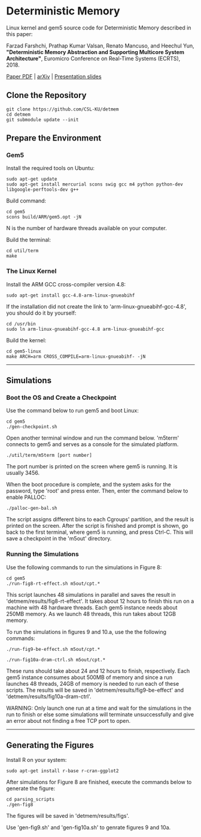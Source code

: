 # Deterministic Memory
Linux kernel and gem5 source code for Deterministic Memory described in this paper:

Farzad Farshchi, Prathap Kumar Valsan, Renato Mancuso, and Heechul Yun, **"Deterministic Memory Abstraction and Supporting Multicore System Architecture"**, Euromicro Conference on Real-Time Systems (ECRTS), 2018.

[Paper PDF](http://www.ittc.ku.edu/~farshchi/papers/detmem-ecrts18-slides.pdf) | [arXiv](https://arxiv.org/abs/1707.05260) | [Presentation slides](http://www.ittc.ku.edu/~farshchi/papers/detmem-ecrts18-slides.pdf)

## Clone the Repository
```
git clone https://github.com/CSL-KU/detmem
cd detmem
git submodule update --init
```

## Prepare the Environment
### Gem5
Install the required tools on Ubuntu:
```
sudo apt-get update
sudo apt-get install mercurial scons swig gcc m4 python python-dev libgoogle-perftools-dev g++
```

Build command:
```
cd gem5
scons build/ARM/gem5.opt -jN
```
N is the number of hardware threads available on your computer.

Build the terminal:
```
cd util/term
make
```

### The Linux Kernel
Install the ARM GCC cross-compiler version 4.8:
```
sudo apt-get install gcc-4.8-arm-linux-gnueabihf
```
If the installation did not create the link to 'arm-linux-gnueabihf-gcc-4.8', you should do it by yourself:
```
cd /usr/bin
sudo ln arm-linux-gnueabihf-gcc-4.8 arm-linux-gnueabihf-gcc
```

Build the kernel:
```
cd gem5-linux
make ARCH=arm CROSS_COMPILE=arm-linux-gnueabihf- -jN
```
___

## Simulations
### Boot the OS and Create a Checkpoint

Use the command below to run gem5 and boot Linux:
```
cd gem5
./gen-checkpoint.sh
```

Open another terminal window and run the command below. 'm5term' connects to gem5 and serves as a console for the simulated platform. 
```
./util/term/m5term [port number]
```
The port number is printed on the screen where gem5 is running. It is usually 3456.

When the boot procedure is complete, and the system asks for the password, type 'root' and press enter. Then, enter the command below to enable PALLOC:
```
./palloc-gen-bal.sh
```
The script assigns different bins to each Cgroups' partition, and the result is printed on the screen. After the script is finished and prompt is shown, go back to the first terminal, where gem5 is running, and press Ctrl-C. This will save a checkpoint in the 'm5out' directory.

### Running the Simulations

Use the following commands to run the simulations in Figure 8:
```
cd gem5
./run-fig8-rt-effect.sh m5out/cpt.*
```
This script launches 48 simulations in parallel and saves the result in 'detmem/results/fig8-rt-effect'. It takes about 12 hours to finish this run on a machine with 48 hardware threads. Each gem5 instance needs about 250MB memory. As we launch 48 threads, this run takes about 12GB memory. 

To run the simulations in figures 9 and 10.a, use the the following commands:
```
./run-fig9-be-effect.sh m5out/cpt.*
```
```
./run-fig10a-dram-ctrl.sh m5out/cpt.*
```
These runs should take about 24 and 12 hours to finish, respectively. Each gem5 instance consumes about 500MB of memory and since a run launches 48 threads, 24GB of memory is needed to run each of these scripts. The results will be saved in 'detmem/results/fig9-be-effect' and 'detmem/results/fig10a-dram-ctrl'.

WARNING: Only launch one run at a time and wait for the simulations in the run to finish or else some simulations will terminate unsuccessfully and give an error about not finding a free TCP port to open.
___

## Generating the Figures

Install R on your system:
```
sudo apt-get install r-base r-cran-ggplot2
```
 After simulations for Figure 8 are finished, execute the commands below to generate the figure:
 ```
 cd parsing_scripts
 ./gen-fig8
 ```
The figures will be saved in 'detmem/results/figs'.
 
Use 'gen-fig9.sh' and 'gen-fig10a.sh' to genrate figures 9 and 10a.
